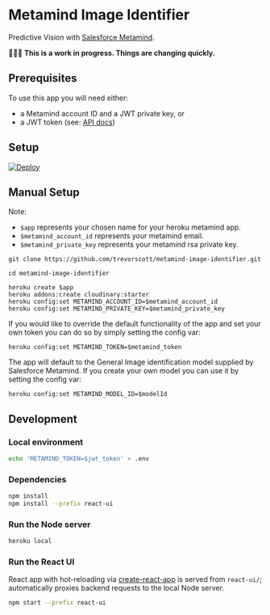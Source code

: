 # Metamind Image Identifier
Predictive Vision with [Salesforce Metamind](http://metamind.io).

🚧🚧🚧 **This is a work in progress. Things are changing quickly.**

## Prerequisites ##

To use this app you will need either:

* a Metamind account ID and a JWT private key, or
* a JWT token (see: [API docs](http://docs.metamind.io/docs/what-you-need-to-call-api))

## Setup ##

[![Deploy](https://www.herokucdn.com/deploy/button.png)](https://heroku.com/deploy)


## Manual Setup ##

Note:
* `$app` represents your chosen name for your heroku metamind app.
* `$metamind_account_id` represents your metamind email.
* `$metamind_private_key` represents your metamind rsa private key.

```
git clone https://github.com/trevorscott/metamind-image-identifier.git 

cd metamind-image-identifier

heroku create $app
heroku addons:create cloudinary:starter
heroku config:set METAMIND_ACCOUNT_ID=$metamind_account_id
heroku config:set METAMIND_PRIVATE_KEY=$metamind_private_key
```

If you would like to override the default functionality of the app and set your own token you can do so by simply setting the config var:

```
heroku config:set METAMIND_TOKEN=$metamind_token
```

The app will default to the General Image identification model supplied by Salesforce Metamind. If you create your own model you can use it by setting the config var:

```
heroku config:set METAMIND_MODEL_ID=$modelId
```

## Development

### Local environment

```bash
echo 'METAMIND_TOKEN=$jwt_token' > .env
```

### Dependencies

```bash
npm install
npm install --prefix react-ui
```

### Run the Node server

```bash
heroku local
```

### Run the React UI

React app with hot-reloading via [create-react-app](https://github.com/facebookincubator/create-react-app) is served from `react-ui/`; automatically proxies backend requests to the local Node server.

```bash
npm start --prefix react-ui
```
